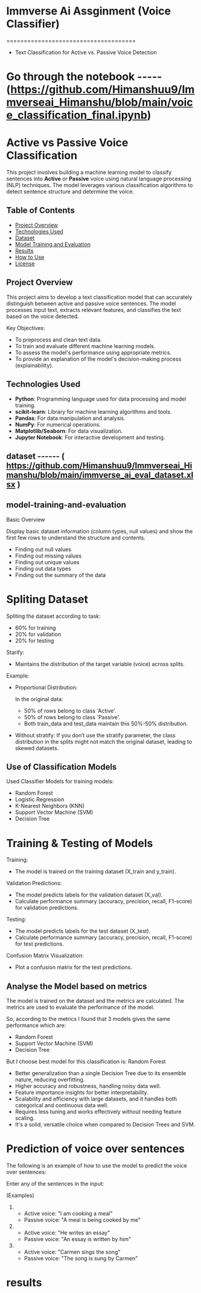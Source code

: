 # Immverse Ai Assginment (Voice Classifier)
=====================================
- Text Classification for Active vs. Passive Voice Detection
 
 # Go through the notebook -----(https://github.com/Himanshuu9/Immverseai_Himanshu/blob/main/voice_classification_final.ipynb)

# Active vs Passive Voice Classification

This project involves building a machine learning model to classify sentences into **Active** or **Passive** voice using natural language processing (NLP) techniques. The model leverages various classification algorithms to detect sentence structure and determine the voice.

## Table of Contents

- [Project Overview](#project-overview)
- [Technologies Used](#technologies-used)
- [Dataset](#dataset)
- [Model Training and Evaluation](#model-training-and-evaluation)
- [Results](#results)
- [How to Use](#how-to-use)
- [License](#license)

## Project Overview

This project aims to develop a text classification model that can accurately distinguish between active and passive voice sentences. The model processes input text, extracts relevant features, and classifies the text based on the voice detected.

Key Objectives:
- To preprocess and clean text data.
- To train and evaluate different machine learning models.
- To assess the model's performance using appropriate metrics.
- To provide an explanation of the model's decision-making process (explainability).

## Technologies Used

- **Python**: Programming language used for data processing and model training.
- **scikit-learn**: Library for machine learning algorithms and tools.
- **Pandas**: For data manipulation and analysis.
- **NumPy**: For numerical operations.
- **Matplotlib/Seaborn**: For data visualization.
- **Jupyter Notebook**: For interactive development and testing.

## dataset ------ ( https://github.com/Himanshuu9/Immverseai_Himanshu/blob/main/immverse_ai_eval_dataset.xlsx )

## model-training-and-evaluation 
Basic Overview

Display basic dataset information (column types, null values) and show the first few rows to understand the structure and contents.
- Finding out null values 
- Finding out missing values
- Finding out unique values
- Finding out data types
- Finding out the summary of the data

# Spliting Dataset

Spliting the dataset according to task:
- 60% for training
- 20% for validation
- 20% for testing

Starify:
- Maintains the distribution of the target variable (voice) across splits.

Example:

* Proportional Distribution:

    In the original data:
   - 50% of rows belong to class 'Active'.
   - 50% of rows belong to class 'Passive'.
   - Both train_data and test_data maintain this 50%-50% distribution.
* Without stratify: If you don’t use the stratify parameter, the class distribution in the splits might not match the original dataset, leading to skewed datasets.

## Use of Classification Models

Used Classifier Models for training models:
- Random Forest
- Logistic Regression
- K-Nearest Neighbors (KNN)
- Support Vector Machine (SVM)
- Decision Tree

# Training & Testing of Models

Training:
- The model is trained on the training dataset (X_train and y_train).

Validation Predictions:
- The model predicts labels for the validation dataset (X_val).
- Calculate performance summary (accuracy, precision, recall, F1-score) for validation predictions.

Testing:
- The model predicts labels for the test dataset (X_test).
- Calculate performance summary (accuracy, precision, recall, F1-score) for test predictions.

Confusion Matrix Visualization:
- Plot a confusion matrix for the test predictions.

## Analyse the Model based on metrics

The model is trained on the dataset and the metrics are calculated. The metrics are used to evaluate the performance of the model.

So, according to the metrics I found that 3 models gives the same performance which are:
- Random Forest
- Support Vector Machine (SVM)
- Decision Tree

But I choose best model for this classification is: Random Forest

- Better generalization than a single Decision Tree due to its ensemble nature, reducing overfitting.
- Higher accuracy and robustness, handling noisy data well.
- Feature importance insights for better interpretability.
- Scalability and efficiency with large datasets, and it handles both categorical and continuous data well.
- Requires less tuning and works effectively without needing feature scaling.
- It's a solid, versatile choice when compared to Decision Trees and SVM.

# Prediction of voice over sentences

The following is an example of how to use the model to predict the voice over sentences:

Enter any of the sentences in the input:

(Examples)

1. * Active voice: "I am cooking a meal"
   * Passive voice: "A meal is being cooked by me"

2. * Active voice: "He writes an essay"
   * Passive voice: "An essay is written by him"

3. * Active voice: "Carmen sings the song"
   * Passive voice: "The song is sung by Carmen"


# results

